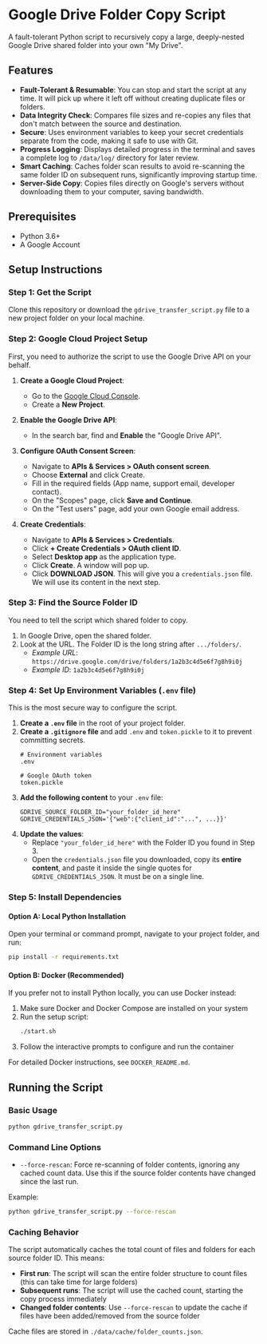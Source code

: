 # Google Drive Folder Copy Script

A fault-tolerant Python script to recursively copy a large, deeply-nested Google Drive shared folder into your own "My Drive".

## Features

* **Fault-Tolerant & Resumable**: You can stop and start the script at any time. It will pick up where it left off without creating duplicate files or folders.
* **Data Integrity Check**: Compares file sizes and re-copies any files that don't match between the source and destination.
* **Secure**: Uses environment variables to keep your secret credentials separate from the code, making it safe to use with Git.
* **Progress Logging**: Displays detailed progress in the terminal and saves a complete log to `/data/log/` directory for later review.
* **Smart Caching**: Caches folder scan results to avoid re-scanning the same folder ID on subsequent runs, significantly improving startup time.
* **Server-Side Copy**: Copies files directly on Google's servers without downloading them to your computer, saving bandwidth.

## Prerequisites

* Python 3.6+
* A Google Account

## Setup Instructions

### Step 1: Get the Script

Clone this repository or download the `gdrive_transfer_script.py` file to a new project folder on your local machine.

### Step 2: Google Cloud Project Setup

First, you need to authorize the script to use the Google Drive API on your behalf.

1.  **Create a Google Cloud Project**:
    * Go to the [Google Cloud Console](https://console.cloud.google.com/).
    * Create a **New Project**.

2.  **Enable the Google Drive API**:
    * In the search bar, find and **Enable** the "Google Drive API".

3.  **Configure OAuth Consent Screen**:
    * Navigate to **APIs & Services > OAuth consent screen**.
    * Choose **External** and click Create.
    * Fill in the required fields (App name, support email, developer contact).
    * On the "Scopes" page, click **Save and Continue**.
    * On the "Test users" page, add your own Google email address.

4.  **Create Credentials**:
    * Navigate to **APIs & Services > Credentials**.
    * Click **+ Create Credentials > OAuth client ID**.
    * Select **Desktop app** as the application type.
    * Click **Create**. A window will pop up.
    * Click **DOWNLOAD JSON**. This will give you a `credentials.json` file. We will use its content in the next step.

### Step 3: Find the Source Folder ID

You need to tell the script which shared folder to copy.

1.  In Google Drive, open the shared folder.
2.  Look at the URL. The Folder ID is the long string after `.../folders/`.
    * *Example URL*: `https://drive.google.com/drive/folders/1a2b3c4d5e6f7g8h9i0j`
    * *Example ID*: `1a2b3c4d5e6f7g8h9i0j`

### Step 4: Set Up Environment Variables (`.env` file)

This is the most secure way to configure the script.

1.  **Create a `.env` file** in the root of your project folder.
2.  **Create a `.gitignore` file** and add `.env` and `token.pickle` to it to prevent committing secrets.
    ```gitignore
    # Environment variables
    .env

    # Google OAuth token
    token.pickle
    ```
3.  **Add the following content** to your `.env` file:
    ```env
    GDRIVE_SOURCE_FOLDER_ID="your_folder_id_here"
    GDRIVE_CREDENTIALS_JSON='{"web":{"client_id":"...", ...}}'
    ```
4.  **Update the values**:
    * Replace `"your_folder_id_here"` with the Folder ID you found in Step 3.
    * Open the `credentials.json` file you downloaded, copy its **entire content**, and paste it inside the single quotes for `GDRIVE_CREDENTIALS_JSON`. It must be on a single line.

### Step 5: Install Dependencies

#### Option A: Local Python Installation

Open your terminal or command prompt, navigate to your project folder, and run:
```bash
pip install -r requirements.txt
```

#### Option B: Docker (Recommended)

If you prefer not to install Python locally, you can use Docker instead:

1. Make sure Docker and Docker Compose are installed on your system
2. Run the setup script:
   ```bash
   ./start.sh
   ```
3. Follow the interactive prompts to configure and run the container

For detailed Docker instructions, see `DOCKER_README.md`.

## Running the Script

### Basic Usage

```bash
python gdrive_transfer_script.py
```

### Command Line Options

* `--force-rescan`: Force re-scanning of folder contents, ignoring any cached count data. Use this if the source folder contents have changed since the last run.

Example:
```bash
python gdrive_transfer_script.py --force-rescan
```

### Caching Behavior

The script automatically caches the total count of files and folders for each source folder ID. This means:

- **First run**: The script will scan the entire folder structure to count files (this can take time for large folders)
- **Subsequent runs**: The script will use the cached count, starting the copy process immediately
- **Changed folder contents**: Use `--force-rescan` to update the cache if files have been added/removed from the source folder

Cache files are stored in `./data/cache/folder_counts.json`.
